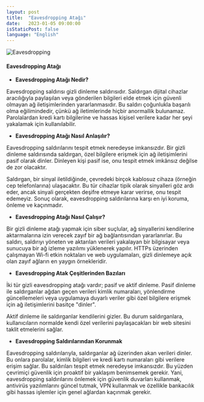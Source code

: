 ```yaml
---
layout: post
title:  "Eavesdropping Atağı"
date:   2023-01-05 09:00:00
isStaticPost: false
language: "English"
---
```


![Eavesdropping](/TR7-Website/14.jpeg)


#### **Eavesdropping Atağı**

- **Eavesdropping Atağı Nedir?**

Eavesdropping saldırısı gizli dinleme saldırısıdır. Saldırgan dijital cihazlar aracılığıyla paylaşılan veya gönderilen bilgileri elde etmek için güvenli olmayan ağ iletişimlerinden yararlanmasıdır. Bu saldırı çoğunlukla başarılı olma eğilimindedir, çünkü ağ iletimlerinde hiçbir anormallik bulunamaz. Parolalardan kredi kartı bilgilerine ve hassas kişisel verilere kadar her şeyi yakalamak için kullanılabilir.

- **Eavesdropping Atağı Nasıl Anlaşılır?**

Eavesdropping saldırılarını tespit etmek neredeyse imkansızdır. Bir gizli dinleme saldırısında saldırgan, özel bilgilere erişmek için ağ iletişimlerini pasif olarak dinler. Dinleyen kişi pasif ise, onu tespit etmek imkânsız değilse de zor olacaktır.

Saldırgan, bir sinyal iletildiğinde, çevredeki birçok kablosuz cihaza (örneğin cep telefonlarına) ulaşacaktır. Bu tür cihazlar tipik olarak sinyalleri göz ardı eder, ancak sinyali gerçekten deşifre etmeye karar verirse, onu tespit edemeyiz. Sonuç olarak, eavesdropping saldırılarına karşı en iyi koruma, önleme ve kaçınmadır.

- **Eavesdropping Atağı Nasıl Çalışır?**

Bir gizli dinleme atağı yapmak için siber suçlular, ağ sinyallerini kendilerine aktarmalarına izin verecek zayıf bir ağ bağlantısından yararlanırlar. Bu saldırı, saldırıyı yöneten ve aktarılan verileri yakalayan bir bilgisayar veya sunucuya bir ağ izleme yazılımı yüklenerek yapılır. HTTPs üzerinden çalışmayan Wi-fi etkin noktaları ve web uygulamaları, gizli dinlemeye açık olan zayıf ağların en yaygın örnekleridir.

- **Eavesdropping Atak Çeşitlerinden Bazıları**

İki tür gizli eavesdropping atağı vardır; pasif ve aktif dinleme. Pasif dinleme ile saldırganlar ağdan geçen verileri kimlik numaraları, yönlendirme güncellemeleri veya uygulamaya duyarlı veriler gibi özel bilgilere erişmek için ağ iletişimlerini basitçe "dinler".

Aktif dinleme ile saldırganlar kendilerini gizler. Bu durum saldırganlara, kullanıcıların normalde kendi özel verilerini paylaşacakları bir web sitesini taklit etmelerini sağlar.

- **Eavesdropping Saldırılarından Korunmak**

Eavesdropping saldırılarıyla, saldırganlar ağ üzerinden akan verileri dinler. Bu onlara parolalar, kimlik bilgileri ve kredi kartı numaraları gibi verilere erişim sağlar. Bu saldırıları tespit etmek neredeyse imkansızdır. Bu yüzden çevrimiçi güvenlik için proaktif bir yaklaşım benimsemek gerekir. Yani, eavesdropping saldırılarını önlemek için güvenlik duvarları kullanmak, antivirüs yazılımlarını güncel tutmak, VPN kullanmak ve özellikle bankacılık gibi hassas işlemler için genel ağlardan kaçınmak gerekir.
